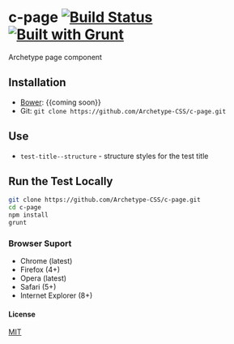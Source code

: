 # c-page [![Build Status](https://secure.travis-ci.org/Archetype-CSS/c-page.png?branch=master)](http://travis-ci.org/Archetype-CSS/c-page) [![Built with Grunt](https://cdn.gruntjs.com/builtwith.png)](http://gruntjs.com/)

Archetype page component

## Installation
  * [Bower](http://bower.io): {{coming soon}}
  * Git: `git clone https://github.com/Archetype-CSS/c-page.git`

## Use
  * `test-title--structure` - structure styles for the test title

## Run the Test Locally

```bash
git clone https://github.com/Archetype-CSS/c-page.git
cd c-page
npm install
grunt
```

### Browser Suport
  * Chrome (latest)
  * Firefox (4+)
  * Opera (latest)
  * Safari (5+)
  * Internet Explorer (8+)

#### License
[MIT](/LICENSE.md)


